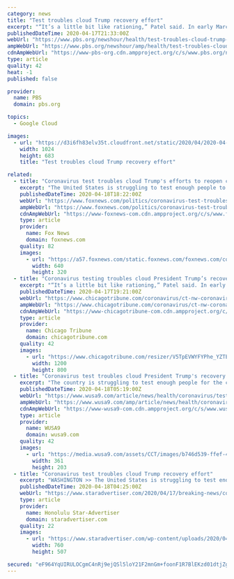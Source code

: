 ```yaml
---
category: news
title: "Test troubles cloud Trump recovery effort"
excerpt: "“It’s a little bit like rationing,” Patel said. In early March, Trump announced a plan for nationwide testing via drive-thru sites at chains such as Walmart and Target, linked by a Google-affiliated website. Six weeks later, the website is a pilot program available in just four California counties. Few of the retailers’ sites have ..."
publishedDateTime: 2020-04-17T21:33:00Z
webUrl: "https://www.pbs.org/newshour/health/test-troubles-cloud-trump-recovery-effort"
ampWebUrl: "https://www.pbs.org/newshour/amp/health/test-troubles-cloud-trump-recovery-effort"
cdnAmpWebUrl: "https://www-pbs-org.cdn.ampproject.org/c/s/www.pbs.org/newshour/amp/health/test-troubles-cloud-trump-recovery-effort"
type: article
quality: 42
heat: -1
published: false

provider:
  name: PBS
  domain: pbs.org

topics:
  - Google Cloud

images:
  - url: "https://d3i6fh83elv35t.cloudfront.net/static/2020/04/2020-04-09T202409Z_1697919662_RC281G9F1IVN_RTRMADP_3_HEALTH-CORONAVIRUS-USA-1024x683.jpg"
    width: 1024
    height: 683
    title: "Test troubles cloud Trump recovery effort"

related:
  - title: "Coronavirus test troubles cloud Trump's efforts to reopen country"
    excerpt: "The United States is struggling to test enough people to track and control the spread of the novel coronavirus, a crucial first step to reopening parts of the economy, which President Donald Trump is pushing to do by May 1."
    publishedDateTime: 2020-04-18T18:22:00Z
    webUrl: "https://www.foxnews.com/politics/coronavirus-test-troubles-trump-reopen-country-phase-1"
    ampWebUrl: "https://www.foxnews.com/politics/coronavirus-test-troubles-trump-reopen-country-phase-1.amp"
    cdnAmpWebUrl: "https://www-foxnews-com.cdn.ampproject.org/c/s/www.foxnews.com/politics/coronavirus-test-troubles-trump-reopen-country-phase-1.amp"
    type: article
    provider:
      name: Fox News
      domain: foxnews.com
    quality: 82
    images:
      - url: "https://a57.foxnews.com/static.foxnews.com/foxnews.com/content/uploads/2020/04/640/320/AP20108812937625.jpg?ve=1&tl=1"
        width: 640
        height: 320
  - title: "Coronavirus testing troubles cloud President Trump’s recovery effort"
    excerpt: "“It’s a little bit like rationing,” Patel said. In early March, Trump announced a plan for nationwide testing via drive-thru sites at chains such as Walmart and Target, linked by a Google-affiliated website. Six weeks later, the website is a pilot program available in just four California counties. Few of the retailers’ sites have ..."
    publishedDateTime: 2020-04-17T19:21:00Z
    webUrl: "https://www.chicagotribune.com/coronavirus/ct-nw-coronavirus-testing-troubles-20200417-emqb5fhurzbcbjshqesriwwfim-story.html"
    ampWebUrl: "https://www.chicagotribune.com/coronavirus/ct-nw-coronavirus-testing-troubles-20200417-emqb5fhurzbcbjshqesriwwfim-story.html?outputType=amp"
    cdnAmpWebUrl: "https://www-chicagotribune-com.cdn.ampproject.org/c/s/www.chicagotribune.com/coronavirus/ct-nw-coronavirus-testing-troubles-20200417-emqb5fhurzbcbjshqesriwwfim-story.html?outputType=amp"
    type: article
    provider:
      name: Chicago Tribune
      domain: chicagotribune.com
    quality: 42
    images:
      - url: "https://www.chicagotribune.com/resizer/V5TpEVWYFYPhe_YZTEfyL_z3-QQ=/1200x0/top/arc-anglerfish-arc2-prod-tronc.s3.amazonaws.com/public/2DQO654J5Z5RRXSBOHENAU2UVQ.jpg"
        width: 1200
        height: 800
  - title: "Coronavirus test troubles cloud President Trump's recovery effort"
    excerpt: "The country is struggling to test enough people for the coronavirus so officials can track and control the spread of the disease."
    publishedDateTime: 2020-04-18T05:19:00Z
    webUrl: "https://www.wusa9.com/article/news/health/coronavirus/test-troubles-cloud-president-trumps-recovery-effort/507-739e703d-61fa-4ff2-9dd5-e8d32bbe4e48"
    ampWebUrl: "https://www.wusa9.com/amp/article/news/health/coronavirus/test-troubles-cloud-president-trumps-recovery-effort/507-739e703d-61fa-4ff2-9dd5-e8d32bbe4e48"
    cdnAmpWebUrl: "https://www-wusa9-com.cdn.ampproject.org/c/s/www.wusa9.com/amp/article/news/health/coronavirus/test-troubles-cloud-president-trumps-recovery-effort/507-739e703d-61fa-4ff2-9dd5-e8d32bbe4e48"
    type: article
    provider:
      name: WUSA9
      domain: wusa9.com
    quality: 42
    images:
      - url: "https://media.wusa9.com/assets/CCT/images/b746d539-ffef-430e-befa-ee0c4ddd72cc/b746d539-ffef-430e-befa-ee0c4ddd72cc_360x203.jpg"
        width: 361
        height: 203
  - title: "Coronavirus test troubles cloud Trump recovery effort"
    excerpt: "WASHINGTON >> The United States is struggling to test enough people to track and control the spread of the novel coronavirus, a crucial first step to reopening parts of the economy, which President Donald Trump is pushing to do by May 1."
    publishedDateTime: 2020-04-18T04:25:00Z
    webUrl: "https://www.staradvertiser.com/2020/04/17/breaking-news/coronavirus-test-troubles-cloud-trump-recovery-effort/"
    type: article
    provider:
      name: Honolulu Star-Advertiser
      domain: staradvertiser.com
    quality: 22
    images:
      - url: "https://www.staradvertiser.com/wp-content/uploads/2020/04/web1_9884507-5d1b624bcc644f8284a48d24f85681fe.jpg"
        width: 760
        height: 507

secured: "eF964YqUIRULOCgmC4nRj9ejQSl5loY21F2mnGm+foonF1R7BlEKzd01dtjZg/47mj05VSjjxj+6y/4eSwRjZl1It50t1Wxq8gkjE6NVHoo7UekM77XQhdPo1CsxAXO1Y1woi8EC75MxlUoJwR5XST1Uae6CQbfx/P2DerPbc5aVsk9JK54nP5hNXuX1yGEUusFsOE7AYsn8WFB6FqSGPW4T3H8gYDdmhQ/XbeikRy2aaLmWzNZ/IuoLH2h3V7bpBAvceoz5DoEqjigZifuh8yyTxtnhaDRe5wejo49+RRSihlvrQ8oVMUgc7bmmhtS4;Mv4jonozQupbi4XxTue3UA=="
---
```


